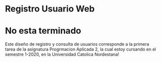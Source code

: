 # Registro Usuario Web

# No esta terminado

Este diseño de registro y consulta de usuarios corresponde a la primera tarea de la asignatura Progrmacion Aplicada 2, la cual estoy cursando en el semestre 1-2020, en la Universidad Catolica Nordestana!
